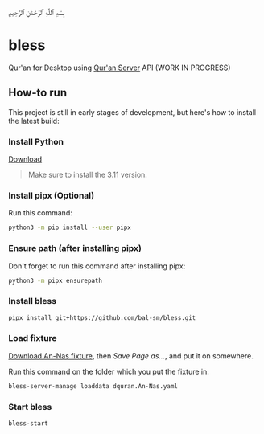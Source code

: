 بِسْمِ ٱللَّٰهِ ٱلرَّحْمَٰنِ ٱلرَّحِيمِ

# bless

Qur'an for Desktop using [Qur'an Server](https://github.com/bal-sm/quran_server) API (WORK IN PROGRESS)

## How-to run

This project is still in early stages of development, but here's how to install the latest build:

### Install Python

[Download](https://www.python.org/downloads/)

> Make sure to install the 3.11 version.

### Install pipx (Optional)

Run this command:

```bash
python3 -m pip install --user pipx
```

### Ensure path (after installing pipx)

Don't forget to run this command after installing pipx:

```bash
python3 -m pipx ensurepath
```

### Install bless

```bash
pipx install git+https://github.com/bal-sm/bless.git
```

### Load fixture

[Download An-Nas fixture](https://raw.githubusercontent.com/bal-sm/bless_server/master/dquran/fixtures/dquran.An-Nas.yaml), then _Save Page as..._, and put it on somewhere.

Run this command on the folder which you put the fixture in:

```sh
bless-server-manage loaddata dquran.An-Nas.yaml
```

### Start bless

```sh
bless-start
```
